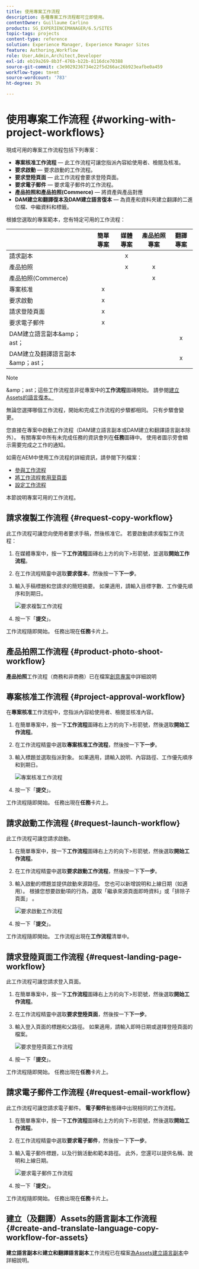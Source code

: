 ```yaml
---
title: 使用專案工作流程
description: 各種專案工作流程都可立即使用。
contentOwner: Guillaume Carlino
products: SG_EXPERIENCEMANAGER/6.5/SITES
topic-tags: projects
content-type: reference
solution: Experience Manager, Experience Manager Sites
feature: Authoring,Workflow
role: User,Admin,Architect,Developer
exl-id: eb19a269-8b3f-476b-b22b-8116dce70388
source-git-commit: c3e9029236734e22f5d266ac26b923eafbe0a459
workflow-type: tm+mt
source-wordcount: '783'
ht-degree: 3%

---
```


# 使用專案工作流程 {#working-with-project-workflows}

現成可用的專案工作流程包括下列專案：

* **專案核准工作流程** — 此工作流程可讓您指派內容給使用者、檢閱及核准。
* **要求啟動** — 要求啟動的工作流程。
* **要求登陸頁面** — 此工作流程會要求登陸頁面。
* **要求電子郵件** — 要求電子郵件的工作流程。
* **產品拍照和產品拍照(Commerce)** — 將資產與產品對應
* **DAM建立和翻譯復本及DAM建立語言復本** — 為資產和資料夾建立翻譯的二進位檔、中繼資料和標籤。

根據您選取的專案範本，您有特定可用的工作流程：

|   | **簡單專案** | **媒體專案** | **產品拍照專案** | **翻譯專案** |
|---|:-:|:-:|:-:|:-:|
| 請求副本 |  | x |  |  |
| 產品拍照 |  | x | x |  |
| 產品拍照(Commerce) |  |  | x |  |
| 專案核准 | x |  |  |  |
| 要求啟動 | x |  |  |  |
| 請求登陸頁面 | x |  |  |  |
| 要求電子郵件 | x |  |  |  |
| DAM建立語言副本&amp;amp；ast； |  |  |  | x |
| DAM建立及翻譯語言副本&amp;amp；ast； |  |  |  | x |

>[!NOTE]
>
>&amp;amp；ast；這些工作流程並非從專案中的&#x200B;**工作流程**&#x200B;圖磚開始。 請參閱[建立Assets的語言復本。](/help/sites-administering/tc-manage.md)

無論您選擇哪個工作流程，開始和完成工作流程的步驟都相同。 只有步驟會變更。

您直接在專案中啟動工作流程（DAM建立語言副本或DAM建立和翻譯語言副本除外）。 有關專案中所有未完成任務的資訊會列在&#x200B;**任務**&#x200B;圖磚中。 使用者圖示旁會顯示需要完成之工作的通知。

如需在AEM中使用工作流程的詳細資訊，請參閱下列檔案：

* [參與工作流程](/help/sites-authoring/workflows-participating.md)
* [將工作流程套用至頁面](/help/sites-authoring/workflows-applying.md)
* [設定工作流程](/help/sites-administering/workflows.md)

本節說明專案可用的工作流程。

## 請求複製工作流程 {#request-copy-workflow}

此工作流程可讓您向使用者要求手稿，然後核准它。 若要啟動請求複製工作流程：

1. 在媒體專案中，按一下&#x200B;**工作流程**&#x200B;圖磚右上方的向下>形箭號，並選取&#x200B;**開始工作流程**。
1. 在工作流程精靈中選取&#x200B;**要求復本**，然後按一下&#x200B;**下一步**。
1. 輸入手稿標題和您請求的簡短摘要。 如果適用，請輸入目標字數、工作優先順序和到期日。

   ![要求複製工作流程](assets/project-request-copy-workflow.png)

1. 按一下「**提交**」。

工作流程隨即開始。 任務出現在&#x200B;**任務**&#x200B;卡片上。

## 產品拍照工作流程 {#product-photo-shoot-workflow}

**產品拍照**&#x200B;工作流程（商務和非商務）已在檔案[創意專案](/help/sites-authoring/managing-product-information.md)中詳細說明

## 專案核准工作流程 {#project-approval-workflow}

在&#x200B;**專案核准**&#x200B;工作流程中，您指派內容給使用者、檢閱並核准內容。

1. 在簡單專案中，按一下&#x200B;**工作流程**&#x200B;圖磚右上方的向下>形箭號，然後選取&#x200B;**開始工作流程**。
1. 在工作流程精靈中選取&#x200B;**專案核准工作流程**，然後按一下&#x200B;**下一步**。
1. 輸入標題並選取指派對象。 如果適用，請輸入說明、內容路徑、工作優先順序和到期日。

   ![專案核准工作流程](assets/project-approval-workflow.png)

1. 按一下「**提交**」。

工作流程隨即開始。 任務出現在&#x200B;**任務**&#x200B;卡片上。

## 請求啟動工作流程 {#request-launch-workflow}

此工作流程可讓您請求啟動。

1. 在簡單專案中，按一下&#x200B;**工作流程**&#x200B;圖磚右上方的向下>形箭號，然後選取&#x200B;**開始工作流程**。
1. 在工作流程精靈中選取&#x200B;**要求啟動工作流程**，然後按一下&#x200B;**下一步**。
1. 輸入啟動的標題並提供啟動來源路徑。 您也可以新增說明和上線日期（如適用）。 根據您想要啟動項的行為，選取「繼承來源頁面即時資料」或「排除子頁面」 。

   ![要求啟動工作流程](assets/project-request-launch-workflow.png)

1. 按一下「**提交**」。

工作流程隨即開始。 工作流程出現在&#x200B;**工作流程**&#x200B;清單中。

## 請求登陸頁面工作流程 {#request-landing-page-workflow}

此工作流程可讓您請求登入頁面。

1. 在簡單專案中，按一下&#x200B;**工作流程**&#x200B;圖磚右上方的向下>形箭號，然後選取&#x200B;**開始工作流程**。
1. 在工作流程精靈中選取&#x200B;**要求登陸頁面**，然後按一下&#x200B;**下一步**。
1. 輸入登入頁面的標題和父路徑。 如果適用，請輸入即時日期或選擇登陸頁面的檔案。

   ![要求登陸頁面工作流程](assets/project-request-landing-page-workflow.png)

1. 按一下「**提交**」。

工作流程隨即開始。 任務出現在&#x200B;**任務**&#x200B;卡片上。

## 請求電子郵件工作流程 {#request-email-workflow}

此工作流程可讓您請求電子郵件。 **電子郵件**&#x200B;動態磚中出現相同的工作流程。

1. 在簡單專案中，按一下&#x200B;**工作流程**&#x200B;圖磚右上方的向下>形箭號，然後選取&#x200B;**開始工作流程**。
1. 在工作流程精靈中選取&#x200B;**要求電子郵件**，然後按一下&#x200B;**下一步**。
1. 輸入電子郵件標題，以及行銷活動和範本路徑。 此外，您還可以提供名稱、說明和上線日期。

   ![要求電子郵件工作流程](assets/project-request-email-workflow.png)

1. 按一下「**提交**」。

工作流程隨即開始。 任務出現在&#x200B;**任務**&#x200B;卡片上。

## 建立（及翻譯）Assets的語言副本工作流程 {#create-and-translate-language-copy-workflow-for-assets}

**建立語言副本**&#x200B;和&#x200B;**建立和翻譯語言副本**&#x200B;工作流程已在檔案[為Assets建立語言副本](/help/assets/translation-projects.md)中詳細說明。
